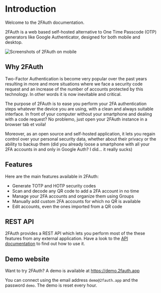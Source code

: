 # Introduction

Welcome to the 2FAuth documentation.

2FAuth is a web based self-hosted alternative to One Time Passcode (OTP) generators like Google Authenticator, designed for both mobile and desktop.

![Screenshots of 2FAuth on mobile](/static/2fauth_screenshots.png)

## Why 2FAuth

Two-Factor Authentication is become very popular over the past years resulting in more and more situations where we face a security code request and an increase of the number of accounts protected by this technology. In other words it is now inevitable and critical.

The purpose of 2FAuth is to ease you perform your 2FA authentication steps whatever the device you are using, with a clean and always suitable interface. In front of your computer without your smartphone and dealing with a code request? No problemo, just open your 2FAuth instance in a browser tab et voila!

Moreover, as an open source and self-hosted application, it lets you regain control over your personal security data, whether about their privacy or the ability to backup them (did you already loose a smartphone with all your 2FA accounts in and only in Google Auth? I did... it really sucks)

## Features

Here are the main features available in 2FAuth:

- Generate TOTP and HOTP security codes
- Scan and decode any QR code to add a 2FA account in no time
- Manage your 2FA accounts and organize them using Groups
- Manually add custom 2FA accounts for which no QR is available
- Edit accounts, even the ones imported from a QR code

## REST API

2FAuth provides a REST API which lets you perform most of the these features from any external application. Have a look to the [API documentation](/api/) to find out how to use it.

## Demo website

Want to try 2FAuth? A demo is available at <https://demo.2fauth.app>

You can connect using the email address `demo@2fauth.app` and the password `demo`. The demo is reset every hour.
